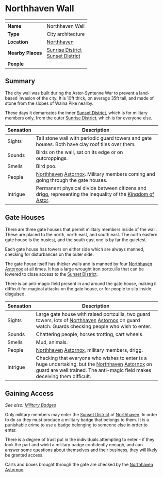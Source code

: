 # Northhaven Wall

| []() | |
| --- | --- |
| **Name** | Northhaven Wall |
| **Type** | City architecture |
| **Location** | [Northhaven](../README.md) |
| **Nearby Places** | [Sunrise District](sunrise-district.md)<br />[Sunset District](sunset-district.md) |
| **People** | |

## Summary

The city wall was built during the Astor-Syntenne War to prevent a land-based invasion of the city. It is 10ft thick, on average 35ft tall, and made of stone from the slopes of Walna Pike nearby.

These days it demarcates the inner [Sunset District](sunset-district.md), which is for military members only, from the outer [Sunrise District](sunrise-district.md), which is for everyone else.

| Sensation | Description |
| ---- | --- |
| Sights | Tall stone wall with periodic guard towers and gate houses. Both have clay roof tiles over them. |
| Sounds | Birds on the wall, sat on its edge or on outcroppings. |
| Smells | Bird poo. |
| People | [Northhaven](../README.md) [Astornox](../../../organisations/astornox.md). Military members coming and going through the gate houses. |
| Intrigue | Permanent physical divide between citizens and drigg, representing the inequality of the [Kingdom of Astor](../../../README.md). |

## Gate Houses

There are three gate houses that permit military members inside of the wall. These are placed to the north, north east, and south east. The north eastern gate house is the busiest, and the south east one is by far the quietest.

Each gate house has towers on either side which are always manned, checking for disturbances on the outer side.

The gate house itself has thicker walls and is manned by four [Northhaven](../README.md) [Astornox](../../../organisations/astornox.md) at all times. It has a large wrought iron portcullis that can be lowered to close access to the [Sunset District](sunset-district.md).

There is an anti-magic field present in and around the gate house, making it difficult for magical attacks on the gate house, or for people to slip inside disguised.

| Sensation | Description |
| ---- | --- |
| Sights | Large gate house with raised portcullis, two guard towers, lots of [Northhaven](../README.md) [Astornox](../../../organisations/astornox.md) on guard watch. Guards checking people who wish to enter. |
| Sounds | Chattering people, horses trotting, cart wheels. |
| Smells | Mud, animals. |
| People | [Northhaven](../README.md) [Astornox](../../../organisations/astornox.md), military members, drigg. |
| Intrigue | Checking that everyone who wishes to enter is a huge undertaking, but the [Northhaven](../README.md) [Astornox](../../../organisations/astornox.md) on guard are well trained. The anti-magic field makes deceiving them difficult. |

## Gaining Access

*See also: [Military Badges](../../../military-badges.md)*

Only military members may enter the [Sunset District](sunset-district.md) of [Northhaven](../README.md). In order to do so they must produce a military badge that belongs to them. It is a punishable crime to use a badge belonging to someone else in order to enter.

There is a degree of trust put in the individuals attempting to enter - if they look the part and wield a military badge confidently enough, and can answer some questions about themselves and their business, they will likely be granted access.

Carts and boxes brought through the gate are checked by the [Northhaven](../README.md) [Astornox](../../../organisations/astornox.md).
